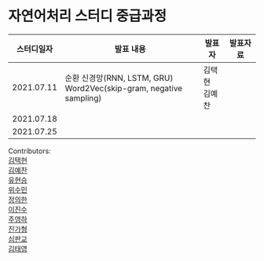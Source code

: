 # 자연어처리 스터디 중급과정

스터디일자|발표 내용|발표자|발표자료|
|------|-------------|----|---|
|2021.07.11|순환 신경망(RNN, LSTM, GRU) </br> Word2Vec(skip-gram, negative sampling)|김택현 </br> 김예찬||
|2021.07.18|          |     |     |
|2021.07.25|          |     |     |

Contributors: \
[김택현](https://github.com/dobbytk) \
[김예찬](https://github.com/pterons) \
[유현승](https://github.com/hyunicecream) \
[위수민](https://github.com/SUMIN-WEE) \
[정의한](https://github.com/EuiHanJung) \
[이진수](https://github.com/IDF13) \
[주영하](https://github.com/youngha-Ju) \
[진가형]() \
[심판교]() \
[김태영]()

